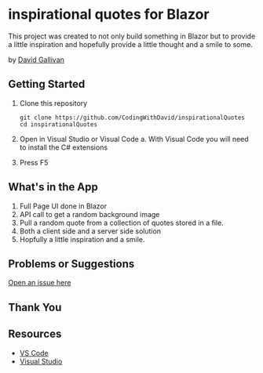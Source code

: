 # inspirational quotes for Blazor

This project was created to not only build something in Blazor but to provide a little inspiration and hopefully provide a little thought and a smile to some.

by [David Gallivan](http://twitter.com/CodingwithDavid)



## Getting Started

1. Clone this repository

   ```Command Line
   git clone https://github.com/CodingWithDavid/inspirationalQuotes
   cd inspirationalQuotes
   ```

1.	Open in Visual Studio or Visual Code
a.	With Visual Code you will need to install the C# extensions
2.	Press F5

## What's in the App

1. Full Page UI done in Blazor
2. API call to get a random background image
3. Pull a random quote from a collection of quotes stored in a file.
4. Both a client side and a server side solution
5. Hopfully a little inspiration and a smile.



## Problems or Suggestions

[Open an issue here]( https://github.com/CodingWithDavid/inspirationalQuotes/issues)

## Thank You


## Resources

- [VS Code](https://code.visualstudio.com)
- [Visual Studio]( https://visualstudio.microsoft.com/)




